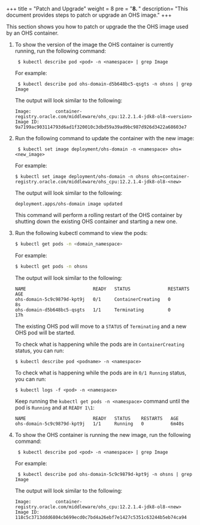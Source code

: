 +++
title = "Patch and Upgrade"
weight = 8 
pre = "<b>8. </b>"
description=  "This document provides steps to patch or upgrade an OHS image."
+++

This section shows you how to patch or upgrade the the OHS image used by an OHS container.


1. To show the version of the image the OHS container is currently running, run the following command:

   ```
	$ kubectl describe pod <pod> -n <namespace> | grep Image
	```
	
	For example:
	
   ```
	$ kubectl describe pod ohs-domain-d5b648bc5-qsgts -n ohsns | grep Image
	```
	
	The output will look similar to the following:
	
	```
   Image:         container-registry.oracle.com/middleware/ohs_cpu:12.2.1.4-jdk8-ol8-<version>
   Image ID:      9a7199ac903114793d6ad1f320010c3dbd59a39ad9bc987d926d3422a68603e7
   ```


1. Run the following command to update the container with the new image:

   ```
	$ kubectl set image deployment/ohs-domain -n <namespace> ohs=<new_image> 
	```
	
	For example:
	
	```
	$ kubectl set image deployment/ohs-domain -n ohsns ohs=container-registry.oracle.com/middleware/ohs_cpu:12.2.1.4-jdk8-ol8-<new> 
	```
	
   The output will look similar to the following:
	
	```
   deployment.apps/ohs-domain image updated
   ```
	
	This command will perform a rolling restart of the OHS container by shutting down the existing OHS container and starting a new one. 

1. Run the following kubectl command to view the pods:  

   ```bash 
   $ kubectl get pods -n <domain_namespace>
   ```
   
   For example:
   
   ```bash
   $ kubectl get pods -n ohsns
   ```
   
   The output will look similar to the following:
   
   ```
   NAME                         READY   STATUS              RESTARTS   AGE
   ohs-domain-5c9c9879d-kpt9j   0/1     ContainerCreating   0          8s
   ohs-domain-d5b648bc5-qsgts   1/1     Terminating         0          17h
   ```
	
	The existing OHS pod will move to a `STATUS` of `Terminating` and a new OHS pod will be started.
	
	To check what is happening while the pods are in `ContainerCreating` status, you can run:
	
	```
	$ kubectl describe pod <podname> -n <namespace>
	```
	
	To check what is happening while the pods are in  `0/1 Running` status, you can run:
	
	```
	$ kubectl logs -f <pod> -n <namespace>
	```


	Keep running the `kubectl get pods -n <namespace>` command until the pod is `Running` and at `READY 1\1`:
	
	   
   ```
   NAME                         READY   STATUS    RESTARTS   AGE 
   ohs-domain-5c9c9879d-kpt9j   1/1     Running   0          6m40s
   ```

1. To show the OHS container is running the new image, run the following command:


   ```
	$ kubectl describe pod <pod> -n <namespace> | grep Image
	```
	
	For example:
	
   ```
	$ kubectl describe pod ohs-domain-5c9c9879d-kpt9j -n ohsns | grep Image
	```
	
	The output will look similar to the following:
	
	```
   Image:         container-registry.oracle.com/middleware/ohs_cpu:12.2.1.4-jdk8-ol8-<new>
   Image ID:      118c5c3713ddd6804cb699ecd0c7bd4a26ebf7e1427c5351c63244b5eb74ca94
   ```
	
   
  


